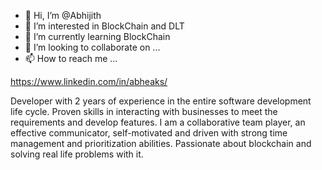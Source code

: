 - 👋 Hi, I’m @Abhijith
- 👀 I’m interested in BlockChain and DLT
- 🌱 I’m currently learning BlockChain
- 💞️ I’m looking to collaborate on ...
- 📫 How to reach me ...

https://www.linkedin.com/in/abheaks/

Developer with 2 years of experience in the entire software development life cycle. Proven skills
in interacting with businesses to meet the requirements and develop features. I am a
collaborative team player, an effective communicator, self-motivated and driven with strong
time management and prioritization abilities. Passionate about blockchain and solving real life
problems with it.

<!---
abheaks/abheaks is a ✨ special ✨ repository because its `README.md` (this file) appears on your GitHub profile.
You can click the Preview link to take a look at your changes.
--->
